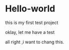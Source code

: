 # Hello-world
this is my first test project


oklay, let me have a test


all right ,i want to chang this.
